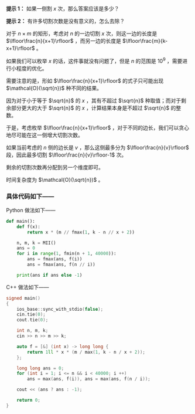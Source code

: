 **提示 1：** 如果一侧割 $x$ 次，那么答案应该是多少？

**提示 2：** 有许多切割次数是没有意义的，怎么去除？

对于 $n\times m$ 的矩形，考虑对 $n$ 的一边切割 $x$ 次，则这一边的长度是 $\lfloor\frac{n}{x+1}\rfloor$ ，而另一边的长度是 $\lfloor\frac{m}{k-x+1}\rfloor$ 。

如果我们可以枚举 $x$ 的话，这件事就没有问题了，但是 $n$ 的范围是 $10^9$ ，需要进行小程度的优化。

需要注意的是，形如 $\lfloor\frac{n}{x+1}\rfloor$ 的式子只可能出现 $\mathcal{O}(\sqrt{n})$ 种不同的结果。

因为对于小于等于 $\sqrt{n}$ 的 $x$ ，其有不超过 $\sqrt{n}$ 种取值；而对于剩余部分更大的大于 $\sqrt{n}$ 的 $x$ ，计算结果本身是不超过 $\sqrt{n}$ 的整数。

于是，考虑枚举 $\lfloor\frac{n}{x+1}\rfloor$ ，对于不同的边长，我们可以贪心地尽可能在这一侧增大切割次数。

如果当前考虑的 $n$ 侧的边长是 $v$ ，那么这侧最多分为 $\lfloor\frac{n}{v}\rfloor$ 段，因此最多切割 $\lfloor\frac{n}{v}\rfloor-1$ 次。

剩余的切割次数再分配到另一个维度即可。

时间复杂度为 $\mathcal{O}(\sqrt{n})$ 。

### 具体代码如下——

Python 做法如下——

```Python []
def main():
    def f(x):
        return x * (m // fmax(1, k - n // x + 2))

    n, m, k = MII()
    ans = 0
    for i in range(1, fmin(n + 1, 40000)):
        ans = fmax(ans, f(i))
        ans = fmax(ans, f(n // i))

    print(ans if ans else -1)
```

C++ 做法如下——

```cpp []
signed main()
{
    ios_base::sync_with_stdio(false);
    cin.tie(0);
    cout.tie(0);

    int n, m, k;
    cin >> n >> m >> k;

    auto f = [&] (int x) -> long long {
        return 1ll * x * (m / max(1, k - n / x + 2));
    };

    long long ans = 0;
    for (int i = 1; i <= n && i < 40000; i ++)
        ans = max(ans, f(i)), ans = max(ans, f(n / i));

    cout << (ans ? ans : -1);

    return 0;
}
```
